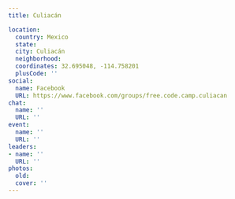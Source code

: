 ```yaml
---
title: Culiacán

location:
  country: Mexico
  state: 
  city: Culiacán
  neighborhood: 
  coordinates: 32.695048, -114.758201
  plusCode: ''
social:
  name: Facebook
  URL: https://www.facebook.com/groups/free.code.camp.culiacan
chat:
  name: ''
  URL: ''
event:
  name: ''
  URL: ''
leaders:
- name: ''
  URL: ''
photos:
  old: 
  cover: ''
---
```

